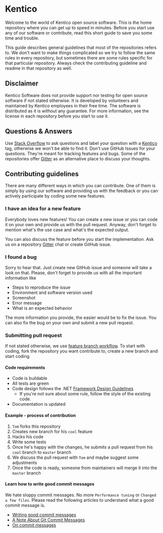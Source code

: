 # Kentico

Welcome to the world of Kentico open source software. This is the home repository where you can get up to speed in minutes. Before you start use any of our software or contribute, read this short guide to save you some time and trouble. 

This guide describes general guidelines that most of the repositories refers to. We don't want to make things complicated so we try to follow the same rules in every repository, but sometimes there are some rules specific for that particular repository. Always check the contributing guideline and readme in that repository as well.


## Disclaimer

Kentico Software does not provide support nor testing for open source software if not stated otherwise. It is developed by volunteers and maintained by Kentico employees in their free time. The software is distributed as it is without any guarantee. For more information, see the license in each repository before you start to use it.


## Questions & Answers

Use [Stack Overflow](https://stackoverflow.com/) to ask questions and label your question with a [Kentico](https://stackoverflow.com/questions/tagged/kentico) tag, otherwise we won't be able to find it. Don't use GitHub Issues for your questions. They're meant for tracking features and bugs. Some of the repositories offer [Gitter](https://gitter.im/Kentico) as an alternative place to discuss your thoughts.


## Contributing guidelines

There are many different ways in which you can contribute. One of them is simply by using our software and providing us with the feedback or you can actively participate by coding some new features.


### I have an idea for a new feature

Everybody loves new features! You can create a new issue or you can code it on your own and provide us with the pull request. Anyway, don't forget to mention what's the use case and what's the expected output.

You can also discuss the feature before you start the implementation. Ask us on a repository [Gitter](https://gitter.im/Kentico) chat or create GitHub issue.


### I found a bug

Sorry to hear that. Just create new GitHub issue and someone will take a look on that. Please, don't forget to provide us with all the important information like

- Steps to reproduce the issue
- Environment and software version used
- Screenshot
- Error message
- What is an expected behavior

The more information you provide, the easier would be to fix the issue. You can also fix the bug on your own and submit a new pull request.


### Submitting pull request

If not stated otherwise, we use [feature branch workflow](https://www.atlassian.com/git/tutorials/comparing-workflows/feature-branch-workflow). To start with coding, fork the repository you want contribute to, create a new branch and start coding.


#### Code requirements

- Code is buildable
- All tests are green
- Code design follows the .NET [Framework Design Guidelines](https://msdn.microsoft.com/en-us/library/ms229042.aspx)
    - If you're not sure about some rule, follow the style of the existing code.
- Documentation is updated


#### Example - process of contribution

1. ```Tom``` forks this repository
2. Creates new branch for his ```cool``` feature
3. Hacks his code
4. Write some tests
5. Once he's happy with the changes, he submits a pull request from his ```cool``` branch to ```master``` branch
6. We discuss the pull request with ```Tom``` and maybe suggest some adjustments
7. Once the code is ready, someone from maintainers will merge it into the ```master``` branch


#### Learn how to write good commit messages

We hate sloppy commit messages. No more ```Performance tuning``` or ```Changed a few files```. Please read the following articles to understand what a good commit message is.

- [Writing good commit messages](https://github.com/erlang/otp/wiki/Writing-good-commit-messages)
- [A Note About Git Commit Messages](http://tbaggery.com/2008/04/19/a-note-about-git-commit-messages.html)
- [On commit messages](http://who-t.blogspot.com/2009/12/on-commit-messages.html)

